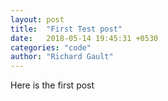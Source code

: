 ```yaml
---
layout: post
title:  "First Test post"
date:   2018-05-14 19:45:31 +0530
categories: "code"
author: "Richard Gault"
---
```

Here is the first post
